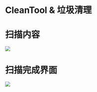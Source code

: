 # CleanTool & 垃圾清理

# 扫描内容
![](https://github.com/sufadi/CleanTool/blob/master/Screenshot_20171010-154950.png)

# 扫描完成界面
![](https://github.com/sufadi/CleanTool/blob/master/Screenshot_20171010-154715.png)
